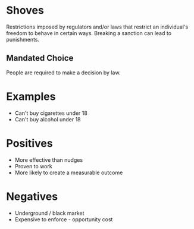 # Shoves #
Restrictions imposed by regulators and/or laws that restrict an individual's freedom to behave in certain ways.
Breaking a sanction can lead to punishments.

## Mandated Choice ##
People are required to make a decision by law.

# Examples #
- Can't buy cigarettes under 18
- Can't buy alcohol under 18

# Positives #
- More effective than nudges
- Proven to work
- More likely to create a measurable outcome

# Negatives #
- Underground / black market
- Expensive to enforce - opportunity cost
